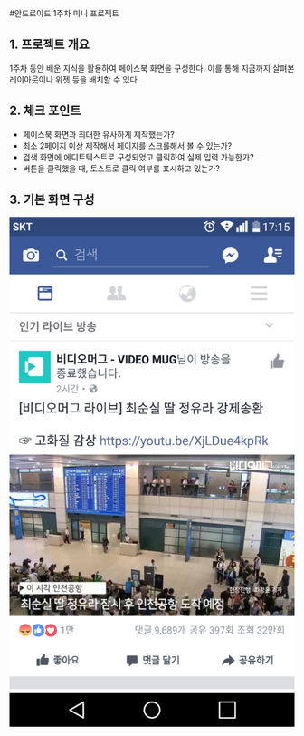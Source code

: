#안드로이드 1주차 미니 프로젝트

## 1. 프로젝트 개요
1주차 동안 배운 지식을 활용하여 페이스북 화면을 구성한다. 이를 통해 지금까지 살펴본 레이아웃이나 위젯 등을 배치할 수 있다.

## 2. 체크 포인트
* 페이스북 화면과 최대한 유사하게 제작했는가?
* 최소 2페이지 이상 제작해서 페이지를 스크롤해서 볼 수 있는가?
* 검색 화면에 에디트텍스트로 구성되었고 클릭하여 실제 입력 가능한가?
* 버튼을 클릭했을 때, 토스트로 클릭 여부를 표시하고 있는가?

## 3. 기본 화면 구성
![이미지](1_1.png)